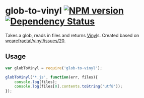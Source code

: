 glob-to-vinyl [![NPM version][npm-image]][npm-url] [![Dependency Status][depstat-image]][depstat-url]
=============

Takes a glob, reads in files and returns [Vinyl](https://github.com/wearefractal/vinyl)s. Created based on [wearefractal/vinyl/issues/20](https://github.com/wearefractal/vinyl/issues/20).

## Usage

```javascript
var globToVinyl = require('glob-to-vinyl');

globToVinyl('*.js', function(err, files){
    console.log(files);
    console.log(files[0].contents.toString('utf8'));
});
```


[npm-url]: https://npmjs.org/package/glob-to-vinyl
[npm-image]: http://img.shields.io/npm/v/glob-to-vinyl.svg?style=flat

[depstat-url]: https://david-dm.org/adam-lynch/glob-to-vinyl
[depstat-image]: https://david-dm.org/adam-lynch/glob-to-vinyl.svg?style=flat
